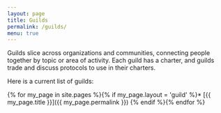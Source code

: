 ```yaml
---
layout: page
title: Guilds
permalink: /guilds/
menu: true
---
```


Guilds slice across organizations and communities, connecting people together by topic or area of activity. Each guild has a charter, and guilds trade and discuss protocols to use in their charters.

Here is a current list of guilds:

{% for my_page in site.pages %}{% if my_page.layout = 'guild' %}* [{{ my_page.title }}]({{ my_page.permalink }})
{% endif %}{% endfor %}
